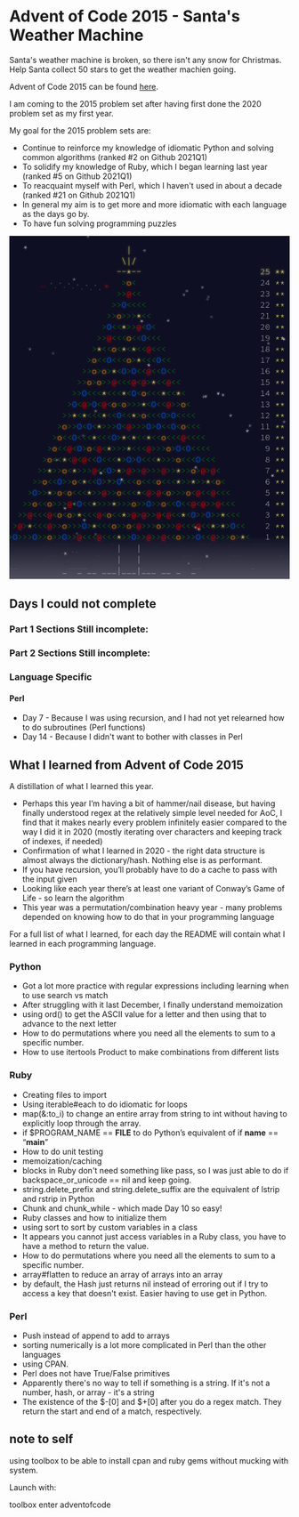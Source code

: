 # Advent of Code 2015 - Santa's Weather Machine

Santa's weather machine is broken, so there isn't any snow for Christmas. Help Santa collect 50 stars to get the weather machien going.

Advent of Code 2015 can be found [here](https://adventofcode.com/2015).

I am coming to the 2015 problem set after having first done the 2020 problem set as my first year.

My goal for the 2015 problem sets are:

- Continue to reinforce my knowledge of idiomatic Python and solving common algorithms (ranked #2 on Github 2021Q1)
- To solidify my knowledge of Ruby, which I began learning last year (ranked #5 on Github 2021Q1)
- To reacquaint myself with Perl, which I haven't used in about a decade (ranked #21 on Github 2021Q1)
- In general my aim is to get more and more idiomatic with each language as the days go by.
- To have fun solving programming puzzles

![2015 ascii art](https://github.com/djotaku/adventofcode/blob/main/screenshots/2015_ascii_art_20210919.png)

## Days I could not complete
### Part 1 Sections Still incomplete:
### Part 2 Sections Still incomplete:

### Language Specific

#### Perl
- Day 7 - Because I was using recursion, and I had not yet relearned how to do subroutines (Perl functions)
- Day 14 - Because I didn't want to bother with classes in Perl

## What I learned from Advent of Code 2015

A distillation of what I learned this year.

- Perhaps this year I’m having a bit of hammer/nail disease, but having finally understood regex at the relatively simple level needed for AoC, I find that it makes nearly every problem infinitely easier compared to the way I did it in 2020 (mostly iterating over characters and keeping track of indexes, if needed)
- Confirmation of what I learned in 2020 - the right data structure is almost always the dictionary/hash. Nothing else is as performant.
- If you have recursion, you’ll probably have to do a cache to pass with the input given
- Looking like each year there’s at least one variant of Conway’s Game of Life - so learn the algorithm
- This year was a permutation/combination heavy year - many problems depended on knowing how to do that in your programming language


For a full list of what I learned, for each day the README will contain what I learned in each programming language.

### Python

- Got a lot more practice with regular expressions including learning when to use search vs match
- After struggling with it last December, I finally understand memoization
- using ord() to get the ASCII value for a letter and then using that to advance to the next letter
- How to do permutations where you need all the elements to sum to a specific number.
- How to use itertools Product to make combinations from different lists


### Ruby

- Creating files to import
- Using iterable#each to do idiomatic for loops
- map(&:to_i) to change an entire array from string to int without having to explicitly loop through the array.
- if $PROGRAM_NAME == __FILE__ to do Python’s equivalent of if __name__  == “__main__”
- How to do unit testing
- memoization/caching
- blocks in Ruby don't need something like pass, so I was just able to do if backspace_or_unicode == nil and keep going.
- string.delete_prefix and string.delete_suffix are the equivalent of lstrip and rstrip in Python
- Chunk and chunk_while - which made Day 10 so easy!
- Ruby classes and how to initialize them
- using sort to sort by custom variables in a class
- It appears you cannot just access variables in a Ruby class, you have to have a method to return the value. 
- How to do permutations where you need all the elements to sum to a specific number.
- array#flatten to reduce an array of arrays into an array
- by default, the Hash just returns nil instead of erroring out if I try to access a key that doesn't exist. Easier having to use get in Python.


### Perl

- Push instead of append to add to arrays
- sorting numerically is a lot more complicated in Perl than the other languages 
- using CPAN.
- Perl does not have True/False primitives
- Apparently there's no way to tell if something is a string. If it's not a number, hash, or array - it's a string
- The existence of the $-[0] and $+[0] after you do a regex match. They return the start and end of a match, respectively. 


## note to self

using toolbox to be able to install cpan and ruby gems without mucking with system.

Launch with:

toolbox enter adventofcode
